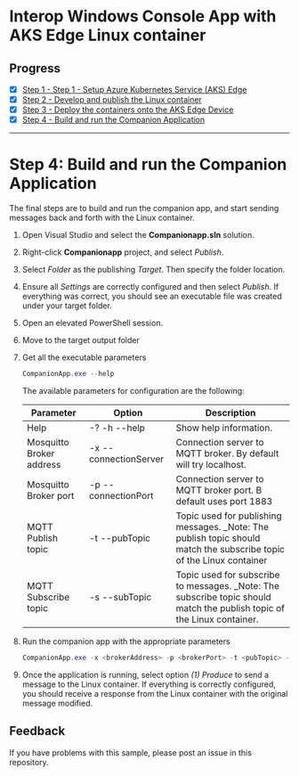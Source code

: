 # Interop Windows Console App with AKS Edge Linux container

## Progress
- [x] [Step 1 - Step 1 - Setup Azure Kubernetes Service (AKS) Edge](https://aka.ms/aks-edge/quickstart)
- [x] [Step 2 - Develop and publish the Linux container](./Develop%20and%20publish%20the%20Linux%20module.MD)
- [x] [Step 3 - Deploy the containers onto the AKS Edge Device](./DeployContainersOnAKSEdgeDevice.md)
- [x] [Step 4 - Build and run the Companion Application](./Run%20the%20Console%20Application.MD)
---

# Step 4: Build and run the Companion Application

The final steps are to build and run the companion app, and start sending messages back and forth with the Linux container. 

1. Open Visual Studio and select the **Companionapp.sln** solution.

1. Right-click **Companionapp** project, and select _Publish_.

1. Select _Folder_ as the publishing _Target_. Then specify the folder location.

1. Ensure all _Settings_ are correctly configured and then select _Publish_. If everything was correct, you should see an executable file was created under your target folder. 

1. Open an elevated PowerShell session.

1. Move to the target output folder

1. Get all the executable parameters
    ```powershell
    CompanionApp.exe --help
    ```

    The available parameters for configuration are the following:

    | Parameter | Option | Description |
    | --------- | ------ | ----------- |
    | Help | -? -h --help | Show help information.
    | Mosquitto Broker address | -x --connectionServer | Connection server to MQTT broker. By default will try localhost. | 
    | Mosquitto Broker port | -p --connectionPort | Connection server to MQTT broker port. B default uses port 1883 | 
    | MQTT Publish topic | -t --pubTopic | Topic used for publishing messages. _Note: The publish topic should match the subscribe topic of the Linux container| 
    | MQTT Subscribe topic | -s --subTopic | Topic used for subscribe to messages. _Note: The subscribe topic should match the publish topic of the Linux container. |

1. Run the companion app with the appropriate parameters
    ```powershell
    CompanionApp.exe -x <brokerAddress> -p <brokerPort> -t <pubTopic> -s <subTopic>
    ```

1. Once the application is running, select option _(1) Produce_ to send a message to the Linux container. If everything is correctly configured, you should receive a response from the Linux container with the original message modified. 

## Feedback
If you have problems with this sample, please post an issue in this repository.